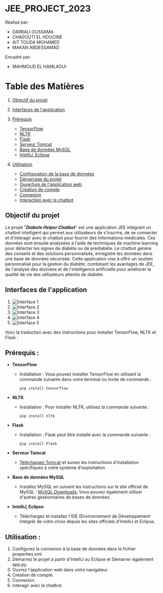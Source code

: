 # JEE_PROJECT_2023
Réalisé par: 
<ul>
  <li>DARBALI OUSSAMA</li>
  <li>CHAGOUTI EL HOUCINE</li>
  <li>AIT TOUDA MOHAMED</li>
  <li>MAKAN ABDESSAMAD</li>
</ul>
Encadré par:
<ul>
  <li>MAHMOUD EL HAMLAOUI</li>
</ul>

# Table des Matières

1. [Objectif du projet](#objectif-du-projet)

2. [Interfaces de l'application](#interfaces-de-lapplication)

3. [Prérequis](#prérequis)
   - [TensorFlow](#tensorflow)
   - [NLTK](#nltk)
   - [Flask](#flask)
   - [Serveur Tomcat](#serveur-tomcat)
   - [Base de données MySQL](#base-de-données-mysql)
   - [IntelliJ, Eclipse](#intellij-eclipse)

4. [Utilisation](#utilisation)
   - [Configuration de la base de données](#configuration-de-la-connexion-à-la-base-de-données)
   - [Démarrage du projet](#démarrage-du-projet)
   - [Ouverture de l'application web](#ouverture-de-lapplication-web)
   - [Création de compte](#création-de-compte)
   - [Connexion](#connexion)
   - [Interaction avec le chatbot](#interaction-avec-le-chatbot)
  
## Objectif du projet

Le projet "<b><i>Diabete Helper Chatbot</i></b>" est une application JEE intégrant un chatbot intelligent qui permet aux utilisateurs de s'inscrire, de se connecter et d'interagir avec le chatbot pour fournir des informations médicales. Ces données sont ensuite analysées à l'aide de techniques de machine learning pour détecter les signes de diabète ou de prédiabète. Le chatbot génère des conseils et des solutions personnalisés, enregistre les données dans une base de données sécurisée. Cette application vise à offrir un soutien personnalisé pour la gestion du diabète, combinant les avantages de JEE, de l'analyse des données et de l'intelligence artificielle pour améliorer la qualité de vie des utilisateurs atteints de diabète.

## Interfaces de l'application

1. ![Interface 1](https://github.com/Med-314/diabethelper/assets/148261218/cd320531-1a28-4e76-9290-d7b2366a2fa4)
2. ![Interface 2](https://github.com/Med-314/diabethelper/assets/148261218/66872008-9d4b-494c-a973-fe24751ee4f0)
3. ![Interface 3](https://github.com/Med-314/diabethelper/assets/148261218/9d7bddd8-a530-4ce0-bdc7-d390d1bb2af9)
4. ![Interface 4](https://github.com/Med-314/diabethelper/assets/148261218/bd7b34ed-b94b-4195-bc34-81bef21ac55f)
5. ![Interface 5](https://github.com/Med-314/diabethelper/assets/148261218/5f0f73d6-f212-4386-98f8-d0abf7fef6a8)

Voici la traduction avec des instructions pour installer TensorFlow, NLTK et Flask :

## Prérequis :

- **TensorFlow**
  - Installation : Vous pouvez installer TensorFlow en utilisant la commande suivante dans votre terminal ou invite de commande :
    ```
    pip install tensorflow
    ```

- **NLTK**
  - Installation : Pour installer NLTK, utilisez la commande suivante :
    ```
    pip install nltk
    ```

- **Flask**
  - Installation : Flask peut être installé avec la commande suivante :
    ```
    pip install Flask
    ```

- **Serveur Tomcat**
  - [Téléchargez Tomcat](http://tomcat.apache.org/download.cgi) et suivez les instructions d'installation spécifiques à votre système d'exploitation.

- **Base de données MySQL**
  - Installez MySQL en suivant les instructions sur le site officiel de MySQL : [MySQL Downloads](https://dev.mysql.com/downloads/), Vous pouvez également utiliser d'autres gestionnaires de bases de données.

- **IntelliJ, Eclipse**
  - Téléchargez et installez l'IDE (Environnement de Développement Intégré) de votre choix depuis les sites officiels d'IntelliJ et Eclipse.

## Utilisation :

1. Configurez la connexion à la base de données dans le fichier properties.xml.
2. Démarrez le projet à partir d'IntelliJ ou Eclipse et Démarrer également app.py.
3. Ouvrez l'application web dans votre navigateur.
4. Création de compte.
5. Connexion.
6. Interagir avec le chatbot.

